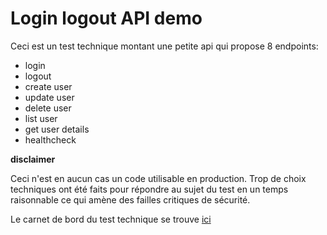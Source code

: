 # Login logout API demo

Ceci est un test technique montant une petite api qui propose 8 endpoints:
- login
- logout
- create user
- update user
- delete user
- list user
- get user details
- healthcheck


**disclaimer**

Ceci n'est en aucun cas un code utilisable en 
production. Trop de choix techniques ont été 
faits pour répondre au sujet du test en un 
temps raisonnable ce qui amène des failles 
critiques de sécurité.

Le carnet de bord du test technique se trouve [ici](docs/01-discovery.md)


